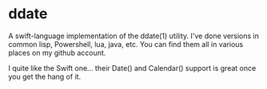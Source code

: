 # ddate

A swift-language implementation of the ddate(1) utility.  I've done versions
in common lisp, Powershell, lua, java, etc.  You can find them all in various
places on my github account.

I quite like the Swift one... their Date() and Calendar() support is great
once you get the hang of it.

